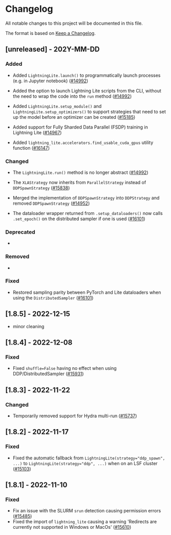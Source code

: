 # Changelog

All notable changes to this project will be documented in this file.

The format is based on [Keep a Changelog](http://keepachangelog.com/en/1.0.0/).


## [unreleased] - 202Y-MM-DD


### Added


- Added `LightningLite.launch()` to programmatically launch processes (e.g. in Jupyter notebook) ([#14992](https://github.com/Lightning-AI/lightning/issues/14992))


- Added the option to launch Lightning Lite scripts from the CLI, without the need to wrap the code into the `run` method ([#14992](https://github.com/Lightning-AI/lightning/issues/14992))


- Added `LightningLite.setup_module()` and `LightningLite.setup_optimizers()` to support strategies that need to set up the model before an optimizer can be created ([#15185](https://github.com/Lightning-AI/lightning/pull/15185))


- Added support for Fully Sharded Data Parallel (FSDP) training in Lightning Lite ([#14967](https://github.com/Lightning-AI/lightning/issues/14967))


- Added `lightning_lite.accelerators.find_usable_cuda_gpus` utility function ([#16147](https://github.com/PyTorchLightning/pytorch-lightning/pull/16147))


### Changed

- The `LightningLite.run()` method is no longer abstract ([#14992](https://github.com/Lightning-AI/lightning/issues/14992))


- The `XLAStrategy` now inherits from `ParallelStrategy` instead of `DDPSpawnStrategy` ([#15838](https://github.com/Lightning-AI/lightning/issues/15838))


- Merged the implementation of `DDPSpawnStrategy` into `DDPStrategy` and removed `DDPSpawnStrategy` ([#14952](https://github.com/Lightning-AI/lightning/issues/14952))


- The dataloader wrapper returned from `.setup_dataloaders()` now calls `.set_epoch()` on the distributed sampler if one is used ([#16101](https://github.com/Lightning-AI/lightning/issues/16101))


### Deprecated

-


### Removed

-

### Fixed

- Restored sampling parity between PyTorch and Lite dataloaders when using the `DistributedSampler` ([#16101](https://github.com/Lightning-AI/lightning/issues/16101))


## [1.8.5] - 2022-12-15

- minor cleaning


## [1.8.4] - 2022-12-08

### Fixed

- Fixed `shuffle=False` having no effect when using DDP/DistributedSampler ([#15931](https://github.com/Lightning-AI/lightning/issues/15931))


## [1.8.3] - 2022-11-22

### Changed

- Temporarily removed support for Hydra multi-run ([#15737](https://github.com/Lightning-AI/lightning/pull/15737))


## [1.8.2] - 2022-11-17

### Fixed

- Fixed the automatic fallback from `LightningLite(strategy="ddp_spawn", ...)` to `LightningLite(strategy="ddp", ...)` when on an LSF cluster ([#15103](https://github.com/PyTorchLightning/pytorch-lightning/issues/15103))


## [1.8.1] - 2022-11-10

### Fixed

- Fix an issue with the SLURM `srun` detection causing permission errors ([#15485](https://github.com/Lightning-AI/lightning/issues/15485))
- Fixed the import of `lightning_lite` causing a warning 'Redirects are currently not supported in Windows or MacOs' ([#15610](https://github.com/PyTorchLightning/pytorch-lightning/issues/15610))
